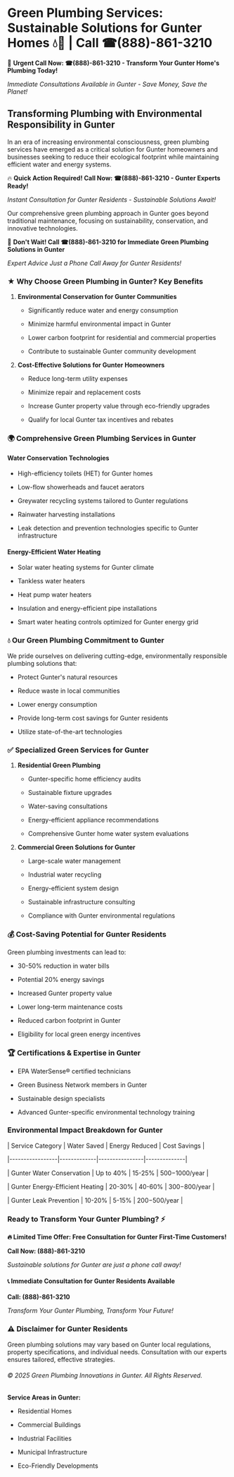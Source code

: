 # Green Plumbing Services: Sustainable Solutions for Gunter Homes 💧🌿 | Call ☎(888)-861-3210

🚨 **Urgent Call Now: ☎(888)-861-3210 - Transform Your Gunter Home's Plumbing Today!**
*Immediate Consultations Available in Gunter - Save Money, Save the Planet!*

## Transforming Plumbing with Environmental Responsibility in Gunter

In an era of increasing environmental consciousness, green plumbing services have emerged as a critical solution for Gunter homeowners and businesses seeking to reduce their ecological footprint while maintaining efficient water and energy systems. 

🔥 **Quick Action Required! Call Now: ☎(888)-861-3210 - Gunter Experts Ready!**
*Instant Consultation for Gunter Residents - Sustainable Solutions Await!*

Our comprehensive green plumbing approach in Gunter goes beyond traditional maintenance, focusing on sustainability, conservation, and innovative technologies.

🚨 **Don't Wait! Call ☎(888)-861-3210 for Immediate Green Plumbing Solutions in Gunter**
*Expert Advice Just a Phone Call Away for Gunter Residents!*

### ★ Why Choose Green Plumbing in Gunter? Key Benefits

1. **Environmental Conservation for Gunter Communities** 
   - Significantly reduce water and energy consumption
   - Minimize harmful environmental impact in Gunter
   - Lower carbon footprint for residential and commercial properties
   - Contribute to sustainable Gunter community development

2. **Cost-Effective Solutions for Gunter Homeowners** 
   - Reduce long-term utility expenses
   - Minimize repair and replacement costs
   - Increase Gunter property value through eco-friendly upgrades
   - Qualify for local Gunter tax incentives and rebates

### 🌍 Comprehensive Green Plumbing Services in Gunter

#### Water Conservation Technologies
- High-efficiency toilets (HET) for Gunter homes
- Low-flow showerheads and faucet aerators
- Greywater recycling systems tailored to Gunter regulations
- Rainwater harvesting installations
- Leak detection and prevention technologies specific to Gunter infrastructure

#### Energy-Efficient Water Heating
- Solar water heating systems for Gunter climate
- Tankless water heaters
- Heat pump water heaters
- Insulation and energy-efficient pipe installations
- Smart water heating controls optimized for Gunter energy grid

### 💧 Our Green Plumbing Commitment to Gunter

We pride ourselves on delivering cutting-edge, environmentally responsible plumbing solutions that:
- Protect Gunter's natural resources
- Reduce waste in local communities
- Lower energy consumption
- Provide long-term cost savings for Gunter residents
- Utilize state-of-the-art technologies

### ✅ Specialized Green Services for Gunter

1. **Residential Green Plumbing**
   - Gunter-specific home efficiency audits
   - Sustainable fixture upgrades
   - Water-saving consultations
   - Energy-efficient appliance recommendations
   - Comprehensive Gunter home water system evaluations

2. **Commercial Green Solutions for Gunter**
   - Large-scale water management
   - Industrial water recycling
   - Energy-efficient system design
   - Sustainable infrastructure consulting
   - Compliance with Gunter environmental regulations

### 💰 Cost-Saving Potential for Gunter Residents

Green plumbing investments can lead to:
- 30-50% reduction in water bills
- Potential 20% energy savings
- Increased Gunter property value
- Lower long-term maintenance costs
- Reduced carbon footprint in Gunter
- Eligibility for local green energy incentives

### 🏆 Certifications & Expertise in Gunter

- EPA WaterSense® certified technicians
- Green Business Network members in Gunter
- Sustainable design specialists
- Advanced Gunter-specific environmental technology training

### Environmental Impact Breakdown for Gunter

| Service Category | Water Saved | Energy Reduced | Cost Savings |
|-----------------|-------------|----------------|--------------|
| Gunter Water Conservation | Up to 40% | 15-25% | $500-$1000/year |
| Gunter Energy-Efficient Heating | 20-30% | 40-60% | $300-$800/year |
| Gunter Leak Prevention | 10-20% | 5-15% | $200-$500/year |

### Ready to Transform Your Gunter Plumbing? ⚡

**🔥 Limited Time Offer: Free Consultation for Gunter First-Time Customers!**

**Call Now: (888)-861-3210**
*Sustainable solutions for Gunter are just a phone call away!*

#### 📞 Immediate Consultation for Gunter Residents Available

**Call: (888)-861-3210**
*Transform Your Gunter Plumbing, Transform Your Future!*

### ⚠️ Disclaimer for Gunter Residents

Green plumbing solutions may vary based on Gunter local regulations, property specifications, and individual needs. Consultation with our experts ensures tailored, effective strategies.

###### © 2025 Green Plumbing Innovations in Gunter. All Rights Reserved.

**Service Areas in Gunter:** 
- Residential Homes
- Commercial Buildings
- Industrial Facilities
- Municipal Infrastructure
- Eco-Friendly Developments